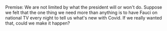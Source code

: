 Premise: We are not limited by what the president will or won't do. Suppose we felt that the one thing we need more than anything is to have Fauci on national TV every night to tell us what's new with Covid. If we really wanted that, could we make it happen?
